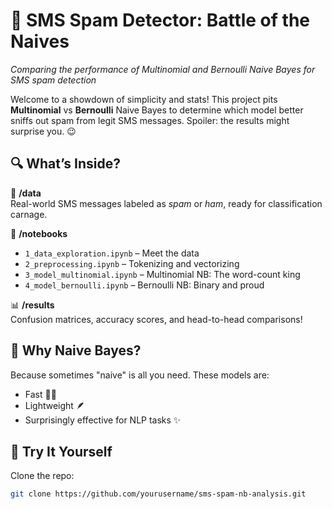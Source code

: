 # 📡 SMS Spam Detector: Battle of the Naives
_Comparing the performance of Multinomial and Bernoulli Naive Bayes for SMS spam detection_

Welcome to a showdown of simplicity and stats! This project pits **Multinomial** vs **Bernoulli** Naive Bayes to determine which model better sniffs out spam from legit SMS messages. Spoiler: the results might surprise you. 😉

## 🔍 What’s Inside?

📂 **/data**  
Real-world SMS messages labeled as _spam_ or _ham_, ready for classification carnage.

📓 **/notebooks**  
- `1_data_exploration.ipynb` – Meet the data  
- `2_preprocessing.ipynb` – Tokenizing and vectorizing  
- `3_model_multinomial.ipynb` – Multinomial NB: The word-count king  
- `4_model_bernoulli.ipynb` – Bernoulli NB: Binary and proud  

📊 **/results**  
Confusion matrices, accuracy scores, and head-to-head comparisons!

## 🧠 Why Naive Bayes?

Because sometimes "naive" is all you need. These models are:
- Fast 🏃‍♂️  
- Lightweight 🪶  
- Surprisingly effective for NLP tasks ✨  

## 🤖 Try It Yourself

Clone the repo:
```bash
git clone https://github.com/yourusername/sms-spam-nb-analysis.git

